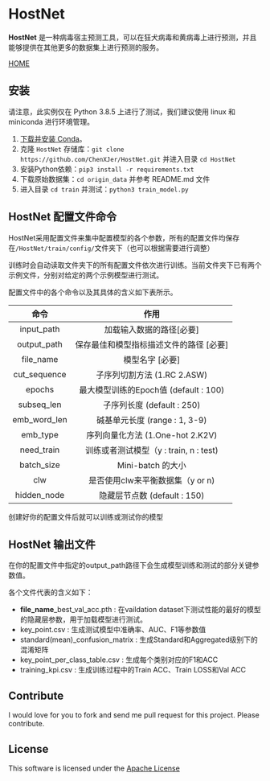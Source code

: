 # HostNet

**HostNet** 是一种病毒宿主预测工具，可以在狂犬病毒和黄病毒上进行预测，并且能够提供在其他更多的数据集上进行预测的服务。

[HOME](https://github.com/ChenXJer/HostNet)

## 安装

请注意，此实例仅在 Python 3.8.5 上进行了测试，我们建议使用 linux 和 miniconda 进行环境管理。

1. [下载并安装 Conda](https://conda.io/projects/conda/en/latest/user-guide/install/index.html)。
2. 克隆 `HostNet` 存储库：`git clone https://github.com/ChenXJer/HostNet.git` 并进入目录 `cd HostNet`
2. 安装Python依赖：`pip3 install -r requirements.txt`
2. 下载原始数据集：`cd origin_data` 并参考 README.md 文件
2. 进入目录 `cd train` 并测试：`python3 train_model.py`

HostNet 配置文件命令
---

HostNet采用配置文件来集中配置模型的各个参数，所有的配置文件均保存在`/HostNet/train/config/`文件夹下（也可以根据需要进行调整）

训练时会自动读取文件夹下的所有配置文件依次进行训练。当前文件夹下已有两个示例文件，分别对给定的两个示例模型进行测试。

配置文件中的各个命令以及其具体的含义如下表所示。

|     命令     |                  作用                   |
| :----------: | :-------------------------------------: |
|  input_path  |        加载输入数据的路径[必要]         |
| output_path  | 保存最佳和模型指标描述文件的路径 [必要] |
|  file_name   |             模型名字 [必要]             |
| cut_sequence |       子序列切割方法 (1.RC 2.ASW)       |
|    epochs    |  最大模型训练的Epoch值 (default : 100)  |
|  subseq_len  |       子序列长度 (default : 250)        |
| emb_word_len |      碱基单元长度 (range : 1, 3-9)      |
|   emb_type   |    序列向量化方法 (1.One-hot 2.K2V)     |
|  need_train  | 训练或者测试模型（y : train, n : test)  |
|  batch_size  |            Mini-batch 的大小            |
|     clw      |    是否使用clw来平衡数据集（y or n)     |
| hidden_node  |      隐藏层节点数 (default : 150)       |

创建好你的配置文件后就可以训练或测试你的模型

HostNet 输出文件
---

在你的配置文件中指定的output_path路径下会生成模型训练和测试的部分关键参数值。

各个文件代表的含义如下：

- **file_name**_best_val_acc.pth : 在vaildation dataset下测试性能的最好的模型的隐藏层参数，用于加载模型进行测试。
- key_point.csv : 生成测试模型中准确率、AUC、F1等参数值
- standard(mean)_confusion_matrix : 生成Standard和Aggregated级别下的混淆矩阵
- key_point_per_class_table.csv : 生成每个类别对应的F1和ACC
- training_kpi.csv : 生成训练过程中的Train ACC、Train LOSS和Val ACC

Contribute
---

I would love for you to fork and send me pull request for this project.
Please contribute.

License
---

This software is licensed under the [Apache License](http://www.apache.org/licenses/)
